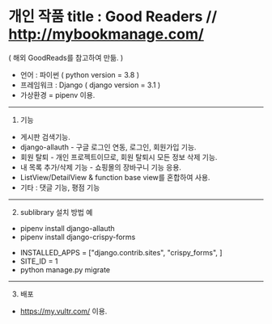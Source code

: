 
# 개인 작품 title : Good Readers // http://mybookmanage.com/ 
( 해외 GoodReads를 참고하여 만듦. )  

* 언어 : 파이썬 ( python version = 3.8 )
* 프레임워크 : Django ( django version = 3.1 ) 
* 가상환경 = pipenv 이용.
  
-----------------------------------------------------------------
 
1. 기능
* 게시판 검색기능.
* django-allauth - 구글 로그인 연동, 로그인, 회원가입 기능.
* 회원 탈퇴 - 개인 프로젝트이므로, 회원 탈퇴시 모든 정보 삭제 기능.
* 내 목록 추가/삭제 기능 - 쇼핑몰의 장바구니 기능 응용.
* ListView/DetailView & function base view를 혼합하여 사용.
* 기타 : 댓글 기능, 평점 기능 
-------------------------------------------------------------------
   
2. sublibrary 설치 방법 예
* pipenv install django-allauth 
* pipenv install django-crispy-forms
+ INSTALLED_APPS = ["django.contrib.sites",
    "crispy_forms", ] 
+ SITE_ID = 1
+ python manage.py migrate 
 
--------------------------------------------------------------------

3. 배포 
* https://my.vultr.com/ 이용.
  
      
 
  
